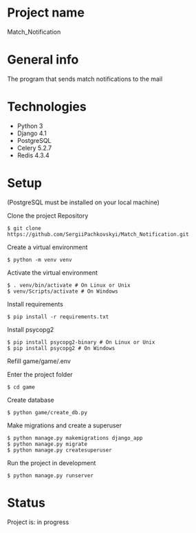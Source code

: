 # Project name
Match_Notification

# General info
The program that sends match notifications to the mail

# Technologies
* Python 3
* Django 4.1
* PostgreSQL
* Celery 5.2.7
* Redis 4.3.4

# Setup
(PostgreSQL must be installed on your local machine)

Clone the project Repository
```
$ git clone https://github.com/SergiiPachkovskyi/Match_Notification.git
```

Create a virtual environment
``` 
$ python -m venv venv 
```

Activate the virtual environment
``` 
$ . venv/bin/activate # On Linux or Unix
$ venv/Scripts/activate # On Windows  
```

Install requirements

```
$ pip install -r requirements.txt
```

Install psycopg2

```
$ pip install psycopg2-binary # On Linux or Unix
$ pip install psycopg2 # On Windows
```

Refill game/game/.env

Enter the project folder
``` 
$ cd game
```

Create database

``` 
$ python game/create_db.py
```

Make migrations and create a superuser
``` 
$ python manage.py makemigrations django_app
$ python manage.py migrate
$ python manage.py createsuperuser
``` 

Run the project in development 
``` 
$ python manage.py runserver
```

# Status
Project is: in progress
